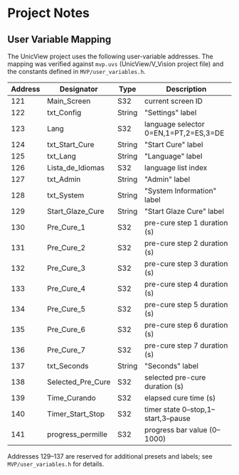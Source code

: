 # Project Notes

## User Variable Mapping

The UnicView project uses the following user-variable addresses. The mapping was verified against `mvp.uvs` (UnicView/V_Vision project file) and the constants defined in `MVP/user_variables.h`.

| Address | Designator        | Type  | Description |
|---------|-------------------|-------|-------------|
| 121 | Main_Screen      | S32   | current screen ID |
| 122 | txt_Config       | String| "Settings" label |
| 123 | Lang             | S32   | language selector 0=EN,1=PT,2=ES,3=DE |
| 124 | txt_Start_Cure   | String| "Start Cure" label |
| 125 | txt_Lang         | String| "Language" label |
| 126 | Lista_de_Idiomas | S32   | language list index |
| 127 | txt_Admin        | String| "Admin" label |
| 128 | txt_System       | String| "System Information" label |
| 129 | Start_Glaze_Cure | String| "Start Glaze Cure" label |
| 130 | Pre_Cure_1       | S32   | pre-cure step 1 duration (s) |
| 131 | Pre_Cure_2       | S32   | pre-cure step 2 duration (s) |
| 132 | Pre_Cure_3       | S32   | pre-cure step 3 duration (s) |
| 133 | Pre_Cure_4       | S32   | pre-cure step 4 duration (s) |
| 134 | Pre_Cure_5       | S32   | pre-cure step 5 duration (s) |
| 135 | Pre_Cure_6       | S32   | pre-cure step 6 duration (s) |
| 136 | Pre_Cure_7       | S32   | pre-cure step 7 duration (s) |
| 137 | txt_Seconds      | String| "Seconds" label |
| 138 | Selected_Pre_Cure| S32   | selected pre-cure duration (s) |
| 139 | Time_Curando     | S32   | elapsed cure time (s) |
| 140 | Timer_Start_Stop | S32   | timer state 0–stop,1–start,3–pause |
| 141 | progress_permille| S32   | progress bar value (0–1000) |

Addresses 129–137 are reserved for additional presets and labels; see `MVP/user_variables.h` for details.
